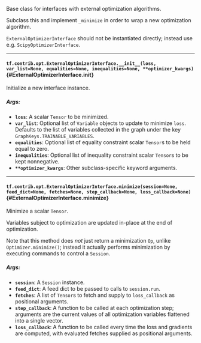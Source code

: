 Base class for interfaces with external optimization algorithms.

Subclass this and implement `_minimize` in order to wrap a new optimization
algorithm.

`ExternalOptimizerInterface` should not be instantiated directly; instead use
e.g. `ScipyOptimizerInterface`.

- - -

#### `tf.contrib.opt.ExternalOptimizerInterface.__init__(loss, var_list=None, equalities=None, inequalities=None, **optimizer_kwargs)` {#ExternalOptimizerInterface.__init__}

Initialize a new interface instance.

##### Args:


*  <b>`loss`</b>: A scalar `Tensor` to be minimized.
*  <b>`var_list`</b>: Optional list of `Variable` objects to update to minimize
    `loss`.  Defaults to the list of variables collected in the graph
    under the key `GraphKeys.TRAINABLE_VARIABLES`.
*  <b>`equalities`</b>: Optional list of equality constraint scalar `Tensor`s to be
    held equal to zero.
*  <b>`inequalities`</b>: Optional list of inequality constraint scalar `Tensor`s
    to be kept nonnegative.
*  <b>`**optimizer_kwargs`</b>: Other subclass-specific keyword arguments.



- - -

#### `tf.contrib.opt.ExternalOptimizerInterface.minimize(session=None, feed_dict=None, fetches=None, step_callback=None, loss_callback=None)` {#ExternalOptimizerInterface.minimize}

Minimize a scalar `Tensor`.

Variables subject to optimization are updated in-place at the end of
optimization.

Note that this method does *not* just return a minimization `Op`, unlike
`Optimizer.minimize()`; instead it actually performs minimization by
executing commands to control a `Session`.

##### Args:


*  <b>`session`</b>: A `Session` instance.
*  <b>`feed_dict`</b>: A feed dict to be passed to calls to `session.run`.
*  <b>`fetches`</b>: A list of `Tensor`s to fetch and supply to `loss_callback`
    as positional arguments.
*  <b>`step_callback`</b>: A function to be called at each optimization step;
    arguments are the current values of all optimization variables
    flattened into a single vector.
*  <b>`loss_callback`</b>: A function to be called every time the loss and gradients
    are computed, with evaluated fetches supplied as positional arguments.


